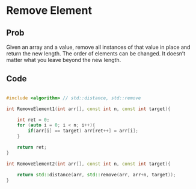 # Remove Element

## Prob

Given an array and a value, remove all instances of that value in place and return the new length. The order of elements can be changed. It doesn’t matter what you leave beyond the new length.

## Code

```cpp

#include <algorithm> // std::distance, std::remove

int RemoveElement1(int arr[], const int n, const int target){

	int ret = 0;
	for (auto i = 0; i < n; i++){
		if(arr[i] == target) arr[ret++] = arr[i];
	}

	return ret;
}

int RemoveElement2(int arr[], const int n, const int target){

	return std::distance(arr, std::remove(arr, arr+n, target));
}

```
